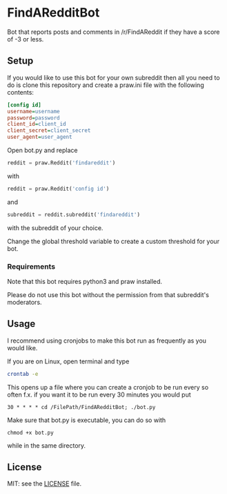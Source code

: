 # FindARedditBot
Bot that reports posts and comments in /r/FindAReddit if they have a score of -3 or less.

## Setup
If you would like to use this bot for your own subreddit then all you need to do is clone
this repository and create a praw.ini file with the following contents:

```ini
[config id]
username=username
password=password
client_id=client_id
client_secret=client_secret
user_agent=user_agent
```

Open bot.py and replace

```python
reddit = praw.Reddit('findareddit')
```

with

```python
reddit = praw.Reddit('config id') 
```

and

```python
subreddit = reddit.subreddit('findareddit')
```

with the subreddit of your choice.

Change the global threshold variable to create a custom threshold for your bot.

### Requirements
Note that this bot requires python3 and praw installed. 

Please do not use this bot without the permission from that subreddit's moderators.

## Usage
I recommend using cronjobs to make this bot run as frequently as you would like. 

If you are on Linux, open terminal and type

```bash
crontab -e
```

This opens up a file where you can create a cronjob to be run every so often
f.x. if you want it to be run every 30 minutes you would put

```
30 * * * * cd /FilePath/FindARedditBot; ./bot.py
```

Make sure that bot.py is executable, you can do so with

```
chmod +x bot.py
```

while in the same directory.


## License

MIT: see the [LICENSE](https://github.com/Unnar/FindARedditBot/blob/master/LICENSE) file.
